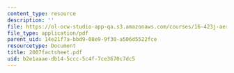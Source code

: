 ```yaml
---
content_type: resource
description: ''
file: https://ol-ocw-studio-app-qa.s3.amazonaws.com/courses/16-423j-aerospace-biomedical-and-life-support-engineering-spring-2006/b2e1aaaedb145ccc5c4f7ce3670c7dc5_2007factsheet.pdf
file_type: application/pdf
parent_uid: 14e21f7a-bbd9-08e9-9f30-a506d5522fce
resourcetype: Document
title: 2007factsheet.pdf
uid: b2e1aaae-db14-5ccc-5c4f-7ce3670c7dc5
---
```

